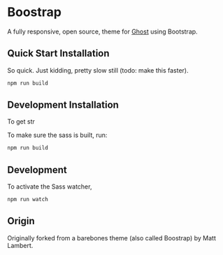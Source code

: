 # Boostrap

A fully responsive, open source, theme for [Ghost](https://ghost.org/) using Bootstrap.

## Quick Start Installation

So quick. Just kidding, pretty slow still (todo: make this faster).



```bash
npm run build
```

## Development Installation

To get str

To make sure the sass is built, run:

```bash
npm run build
```

## Development

To activate the Sass watcher,

```bash
npm run watch
```

## Origin

Originally forked from a barebones theme (also called Boostrap) by Matt Lambert.


